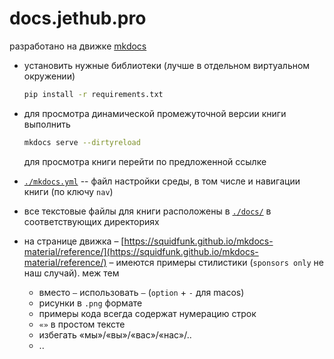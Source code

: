 # docs.jethub.pro

разработано на движке [mkdocs](https://github.com/squidfunk/mkdocs-material)

- установить нужные библиотеки (лучше в отдельном виртуальном окружении)

    ```bash
    pip install -r requirements.txt
    ```

- для просмотра динамической промежуточной версии книги выполнить

    ```bash
    mkdocs serve --dirtyreload
    ```

    для просмотра книги перейти по предложенной ссылке

- [`./mkdocs.yml`](./mkdocs.yml) -- файл настройки среды, в том числе и навигации книги (по ключу `nav`)
  
- все текстовые файлы для книги расположены в [`./docs/`](./docs/) в соответствующих директориях

- на странице движка – [https://squidfunk.github.io/mkdocs-material/reference/](https://squidfunk.github.io/mkdocs-material/reference/) – имеются примеры стилистики (`sponsors only` не наш случай). меж тем

  - вместо `–` использовать `–` (`option` + `-` для macos)
  - рисунки в `.png` формате
  - примеры кода всегда содержат нумерацию строк
  - `«»` в простом тексте
  - избегать «мы»/«вы»/«вас»/«нас»/..
  - ..
